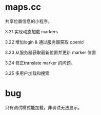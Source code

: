 # maps.cc

共享位置信息的小程序。

3.21 实现动态加载 markers

3.22 增加login & 通过服务器获取 openid

3.23 从服务器获取最新位置并更新 marker 位置

3.24 修正translate marker 的问题。

3.25 多用户加载和搜索


# bug

只有调试模式能加载，非调试无法显示。
